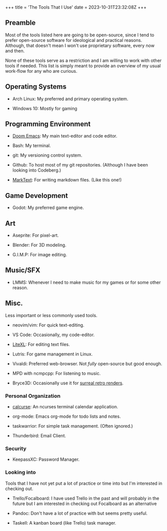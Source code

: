 +++
title = 'The Tools That I Use'
date = 2023-10-31T23:32:08Z
+++

## Preamble

Most of the tools listed here are going to be open-source, since I tend to prefer open-source software for ideological and practical reasons. Although, that doesn't mean I won't use proprietary software, every now and then.

None of these tools serve as a restriction and I am willing to work with other tools if needed. This list is simply meant to provide an overview of my usual work-flow for any who are curious. 

## Operating Systems

- Arch Linux: My preferred and primary operating system.

- Windows 10: Mostly for gaming

## Programming Environment

- [Doom Emacs](https://github.com/doomemacs/doomemacs): My main text-editor and code editor.

- Bash: My terminal.

- git: My versioning control system.

- Github: To host most of my git repositories. (Although I have been looking into Codeberg.)

- [MarkText](https://www.marktext.cc/): For writing markdown files. (Like this one!)

## Game Development

- Godot: My preferred game engine.

## Art

- Aseprite: For pixel-art.

- Blender: For 3D modeling.

- G.I.M.P: For image editing. 

## Music/SFX

- LMMS: Whenever I need to make music for my games or for some other reason.

## Misc.

Less important or less commonly used tools. 

- neovim/vim: For quick text-editing.

- VS Code: Occasionally, my code-editor. 

- [LiteXL](https://lite-xl.com/): For editing text files.

- Lutris: For game management in Linux.

- Vivaldi: Preferred web-browser. Not *fully* open-source but good enough.

- MPD with ncmpcpp: For listening to music.

- Bryce3D: Occasionally use it for [surreal retro renders](https://www.instagram.com/p/CrKR4JkIWJT/).

### Personal Organization

- [calcurse](https://calcurse.org/): An ncurses terminal calendar application.

- org-mode: Emacs org-mode for todo lists and notes.

- taskwarrior: For simple task management. (Often ignored.)

- Thunderbird: Email Client.

### Security

- KeepassXC: Password Manager.

### Looking into

Tools that I have not yet put a lot of practice or time into but I'm interested in checking out.

- Trello/Focalboard: I have used Trello in the past and will probably in the future but I am interested in checking out Focalboard as an alternative

- Pandoc: Don't have a lot of practice with but seems pretty useful.

- Taskell: A kanban board (like Trello) task manager.

